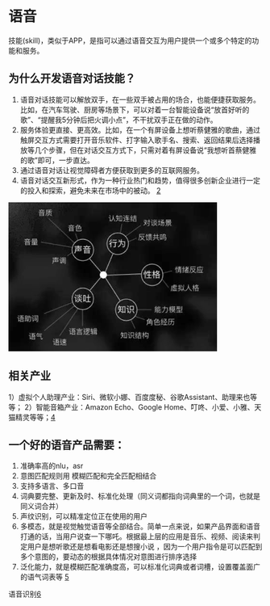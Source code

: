 # 语音

技能(skill)，类似于APP，是指可以通过语音交互为用户提供一个或多个特定的功能和服务。

## 为什么开发语音对话技能？

1. 语音对话技能可以解放双手，在一些双手被占用的场合，也能便捷获取服务。比如，在汽车驾驶、厨房等场景下，可以对着一台智能设备说“放首好听的歌”、“提醒我5分钟后把火调小点”，不干扰双手正在做的动作。
2. 服务体验更直接、更高效。比如，在一个有屏设备上想听蔡健雅的歌曲，通过触屏交互方式需要打开音乐软件、打字输入歌手名、搜索、返回结果后选择播放等几个步骤，但在对话交互方式下，只需对着有屏设备说“我想听首蔡健雅的歌”即可，一步直达。
3. 通过语音对话让视觉障碍者方便获取到更多的互联网服务。
4. 语音对话交互新形式，作为一种行业热门和趋势，值得很多创新企业进行一定的投入和探索，避免未来在市场中的被动。 [2]

![设计语音对话系统的5个要点[3]](../img/Speech.png)

## 相关产业

1）虚拟个人助理产业：Siri、微软小娜、百度度秘、谷歌Assistant、助理来也等等；
2）智能音箱产业：Amazon Echo、Google Home、叮咚、小爱、小雅、天猫精灵等等；[4]

## 一个好的语音产品需要：

1. 准确率高的nlu，asr
2. 意图匹配规则用 模糊匹配和完全匹配相结合
3. 支持多语言、多口音
4. 词典要完整、更新及时、标准化处理（同义词都指向词典里的一个词，也就是同义词合并）
5. 声纹识别，可以精准定位正在使用的用户
6. 多模态，就是视觉触觉语音等全部结合。简单一点来说，如果产品界面和语音打通的话，当用户说查一下哪吒。根据最上层的应用是音乐、视频、阅读来判定用户是想听歌还是想看电影还是想搜小说
，因为一个用户指令是可以匹配到多个意图的，要动态的根据具体情况对意图进行排序选择
7. 泛化能力，就是模糊匹配准确度高，可以标准化词典或者词槽，设置覆盖面广的语气词表等 [5]

语音识别[6]

[1]: https://www.msra.cn/zh-cn/news/features/book-recommendation-speech
[2]: https://dingdang.qq.com/doc/page/32
[3]: http://www.woshipm.com/ai/1695480.html
[4]: https://mp.weixin.qq.com/s?__biz=MjM5NzA5OTAwMA==&mid=2650005836&idx=1&sn=832b8ed27a68753ee48536d9bf4abb79&chksm=bed865db89afeccd75b81debbc8a05031b708b645a44d44fba65fa4c9ea2b27474ea9bbab520&scene=21#wechat_redirect
[5]: https://zhuanlan.zhihu.com/p/80824253
[6]: https://www.bilibili.com/video/BV1q5411V7tT?from=search&seid=781442368629495599
